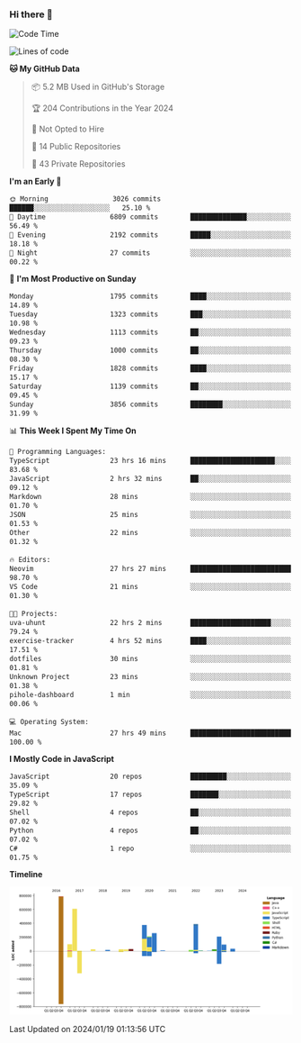 ### Hi there 👋

<!--
**Clumsy-Coder/Clumsy-Coder** is a ✨ _special_ ✨ repository because its `README.md` (this file) appears on your GitHub profile.

Here are some ideas to get you started:

- 🔭 I’m currently working on ...
- 🌱 I’m currently learning ...
- 👯 I’m looking to collaborate on ...
- 🤔 I’m looking for help with ...
- 💬 Ask me about ...
- 📫 How to reach me: ...
- 😄 Pronouns: ...
- ⚡ Fun fact: ...
-->

<!-- anmol098/waka-readme-stats -->
<!--START_SECTION:waka-->
![Code Time](http://img.shields.io/badge/Code%20Time-636%20hrs%2055%20mins-blue)

![Lines of code](https://img.shields.io/badge/From%20Hello%20World%20I%27ve%20Written-3.2%20million%20lines%20of%20code-blue)

**🐱 My GitHub Data** 

> 📦 5.2 MB Used in GitHub's Storage 
 > 
> 🏆 204 Contributions in the Year 2024
 > 
> 🚫 Not Opted to Hire
 > 
> 📜 14 Public Repositories 
 > 
> 🔑 43 Private Repositories 
 > 
**I'm an Early 🐤** 

```text
🌞 Morning                3026 commits        ██████░░░░░░░░░░░░░░░░░░░   25.10 % 
🌆 Daytime                6809 commits        ██████████████░░░░░░░░░░░   56.49 % 
🌃 Evening                2192 commits        █████░░░░░░░░░░░░░░░░░░░░   18.18 % 
🌙 Night                  27 commits          ░░░░░░░░░░░░░░░░░░░░░░░░░   00.22 % 
```
📅 **I'm Most Productive on Sunday** 

```text
Monday                   1795 commits        ████░░░░░░░░░░░░░░░░░░░░░   14.89 % 
Tuesday                  1323 commits        ███░░░░░░░░░░░░░░░░░░░░░░   10.98 % 
Wednesday                1113 commits        ██░░░░░░░░░░░░░░░░░░░░░░░   09.23 % 
Thursday                 1000 commits        ██░░░░░░░░░░░░░░░░░░░░░░░   08.30 % 
Friday                   1828 commits        ████░░░░░░░░░░░░░░░░░░░░░   15.17 % 
Saturday                 1139 commits        ██░░░░░░░░░░░░░░░░░░░░░░░   09.45 % 
Sunday                   3856 commits        ████████░░░░░░░░░░░░░░░░░   31.99 % 
```


📊 **This Week I Spent My Time On** 

```text
💬 Programming Languages: 
TypeScript               23 hrs 16 mins      █████████████████████░░░░   83.68 % 
JavaScript               2 hrs 32 mins       ██░░░░░░░░░░░░░░░░░░░░░░░   09.12 % 
Markdown                 28 mins             ░░░░░░░░░░░░░░░░░░░░░░░░░   01.70 % 
JSON                     25 mins             ░░░░░░░░░░░░░░░░░░░░░░░░░   01.53 % 
Other                    22 mins             ░░░░░░░░░░░░░░░░░░░░░░░░░   01.32 % 

🔥 Editors: 
Neovim                   27 hrs 27 mins      █████████████████████████   98.70 % 
VS Code                  21 mins             ░░░░░░░░░░░░░░░░░░░░░░░░░   01.30 % 

🐱‍💻 Projects: 
uva-uhunt                22 hrs 2 mins       ████████████████████░░░░░   79.24 % 
exercise-tracker         4 hrs 52 mins       ████░░░░░░░░░░░░░░░░░░░░░   17.51 % 
dotfiles                 30 mins             ░░░░░░░░░░░░░░░░░░░░░░░░░   01.81 % 
Unknown Project          23 mins             ░░░░░░░░░░░░░░░░░░░░░░░░░   01.38 % 
pihole-dashboard         1 min               ░░░░░░░░░░░░░░░░░░░░░░░░░   00.06 % 

💻 Operating System: 
Mac                      27 hrs 49 mins      █████████████████████████   100.00 % 
```

**I Mostly Code in JavaScript** 

```text
JavaScript               20 repos            █████████░░░░░░░░░░░░░░░░   35.09 % 
TypeScript               17 repos            ███████░░░░░░░░░░░░░░░░░░   29.82 % 
Shell                    4 repos             ██░░░░░░░░░░░░░░░░░░░░░░░   07.02 % 
Python                   4 repos             ██░░░░░░░░░░░░░░░░░░░░░░░   07.02 % 
C#                       1 repo              ░░░░░░░░░░░░░░░░░░░░░░░░░   01.75 % 
```



**Timeline**

![Lines of Code chart](https://raw.githubusercontent.com/Clumsy-Coder/Clumsy-Coder/main/assets/bar_graph.png)


 Last Updated on 2024/01/19 01:13:56 UTC
<!--END_SECTION:waka-->
